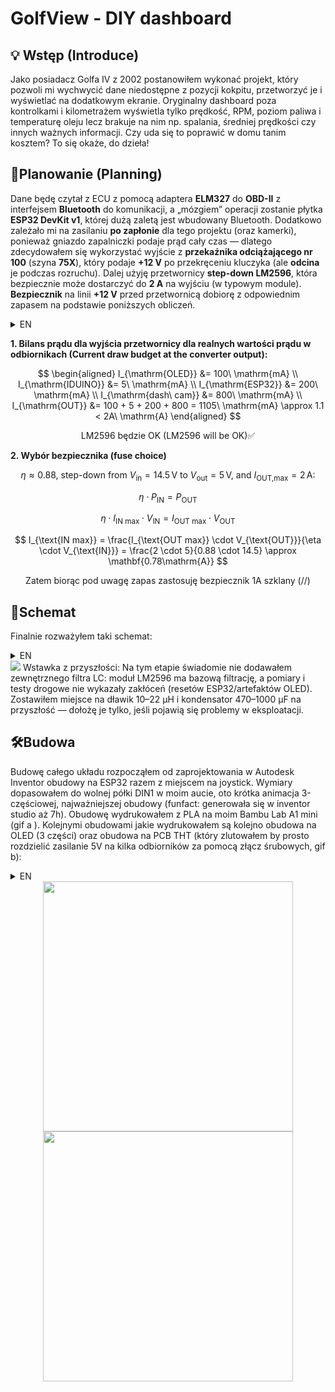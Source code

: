 

#  GolfView - DIY dashboard


## 💡 Wstęp (Introduce)

Jako posiadacz Golfa IV z 2002 postanowiłem wykonać projekt, który pozwoli mi wychwycić dane niedostępne z pozycji kokpitu, przetworzyć je i wyświetlać na dodatkowym ekranie. Oryginalny dashboard poza kontrolkami i kilometrażem wyświetla tylko prędkość, RPM, poziom paliwa i temperaturę oleju lecz brakuje na nim np. spalania, średniej prędkości czy innych ważnych informacji. Czy uda się to poprawić w domu tanim kosztem? To się okaże, do dzieła!


## 📏Planowanie (Planning)

Dane będę czytał z ECU z pomocą adaptera **ELM327** do **OBD-II** z interfejsem **Bluetooth** do komunikacji, a „mózgiem” operacji zostanie płytka **ESP32 DevKit v1**, której dużą zaletą jest wbudowany Bluetooth. Dodatkowo zależało mi na zasilaniu **po zapłonie** dla tego projektu (oraz kamerki), ponieważ gniazdo zapalniczki podaje prąd cały czas — dlatego zdecydowałem się wykorzystać wyjście z **przekaźnika odciążającego nr 100** (szyna **75X**), który podaje **+12 V** po przekręceniu kluczyka (ale **odcina** je podczas rozruchu). Dalej użyję przetwornicy **step-down LM2596**, która bezpiecznie może dostarczyć do **2 A** na wyjściu (w typowym module). **Bezpiecznik** na linii **+12 V** przed przetwornicą dobiorę z odpowiednim zapasem na podstawie poniższych obliczeń.

<details>
  <summary>EN</summary>


I will read data from the ECU using an **ELM327** **OBD-II** adapter with **Bluetooth** for communication, and the brain of the system will be an **ESP32 DevKit v1**, which conveniently has built-in Bluetooth. I also wanted **ignition-switched power** for this project (and the dash cam), since the cigarette lighter is permanently live — so I decided to use the output from the **load-reduction relay No.100** (the **75X** bus), which supplies **+12 V** when the key is in the **ON** position (but **cuts it** during cranking). Downstream I’ll use an **LM2596 step-down** converter, which can safely provide up to **2 A** at the output (typical module). I’ll select the **fuse** on the **+12 V** line before the converter with a proper margin based on the calculations below.
</details>


**1. Bilans prądu dla wyjścia przetwornicy dla realnych wartości prądu w odbiornikach (Current draw budget at the converter output):**

$$
\begin{aligned}
I_{\mathrm{OLED}}      &= 100\ \mathrm{mA} \\
I_{\mathrm{IDUINO}}    &= 5\ \mathrm{mA} \\
I_{\mathrm{ESP32}}     &= 200\ \mathrm{mA} \\
I_{\mathrm{dash\ cam}} &= 800\ \mathrm{mA} \\
I_{\mathrm{OUT}}       &= 100 + 5 + 200 + 800 = 1105\ \mathrm{mA} \approx 1.1 < 2A\ \mathrm{A}
\end{aligned}
$$

<div align="center">
LM2596 będzie OK (LM2596 will be OK)✅
<p></p>
</div>

**2. Wybór bezpiecznika (fuse choice)**

<div align="center">
<p></p>

$\eta \approx 0.88$, step-down from $V_{\text{in}}=14.5\,\mathrm{V}$ to $V_{\text{out}}=5\,\mathrm{V}$, and $I_{\text{OUT,max}}=2\,\mathrm{A}$:


$$
\eta \cdot P_{\text{IN}} = P_{\text{OUT}}
$$

$$
\eta \cdot I_{\text{IN max}} \cdot V_{\text{IN}} = I_{\text{OUT max}} \cdot V_{\text{OUT}}
$$

$$
I_{\text{IN max}} = \frac{I_{\text{OUT max}} \cdot V_{\text{OUT}}}{\eta \cdot V_{\text{IN}}}
= \frac{2 \cdot 5}{0.88 \cdot 14.5}
\approx \mathbf{0.78\mathrm{A}}
$$

Zatem biorąc pod uwagę zapas zastosuję bezpiecznik 1A szklany (//)
<p></p>
  
</div>


## 🔌Schemat

Finalnie rozważyłem taki schemat:
<details>
  <summary>EN</summary>
  hujhujhuj
</details>

<img src=https://github.com/user-attachments/assets/c0414036-ffb5-4203-a85c-da5e9e6c3d69>
Wstawka z przyszłości: Na tym etapie świadomie nie dodawałem zewnętrznego filtra LC: moduł LM2596 ma bazową filtrację, a pomiary i testy drogowe nie wykazały zakłóceń (resetów ESP32/artefaktów OLED). Zostawiłem miejsce na dławik 10–22 µH i kondensator 470–1000 µF na przyszłość — dołożę je tylko, jeśli pojawią się problemy w eksploatacji.


## 🛠Budowa
Budowę całego układu rozpocząłem od zaprojektowania w Autodesk Inventor obudowy na ESP32 razem z miejscem na joystick. Wymiary dopasowałem do wolnej półki DIN1 w moim aucie, oto krótka animacja 3-częściowej, najważniejszej obudowy (funfact: generowała się w inventor studio aż 7h). Obudowę wydrukowałem z PLA na moim Bambu Lab A1 mini (gif a ). 
Kolejnymi obudowami jakie wydrukowałem są kolejno obudowa na OLED (3 części) oraz obudowa na PCB THT (który zlutowałem by prosto rozdzielić zasilanie 5V na kilka odbiorników za pomocą złącz śrubowych, gif b):
<details>
  <summary>EN</summary>
  hujhujhuj
</details>

<div align="center">
  <img src="https://github.com/user-attachments/assets/fcec71b2-29f3-4b15-aafa-8b4e60a39a53" width="400">
   <img src="https://github.com/user-attachments/assets/34922c39-fbf0-49b5-9630-c83a7855d78d" width="400">
</div>






